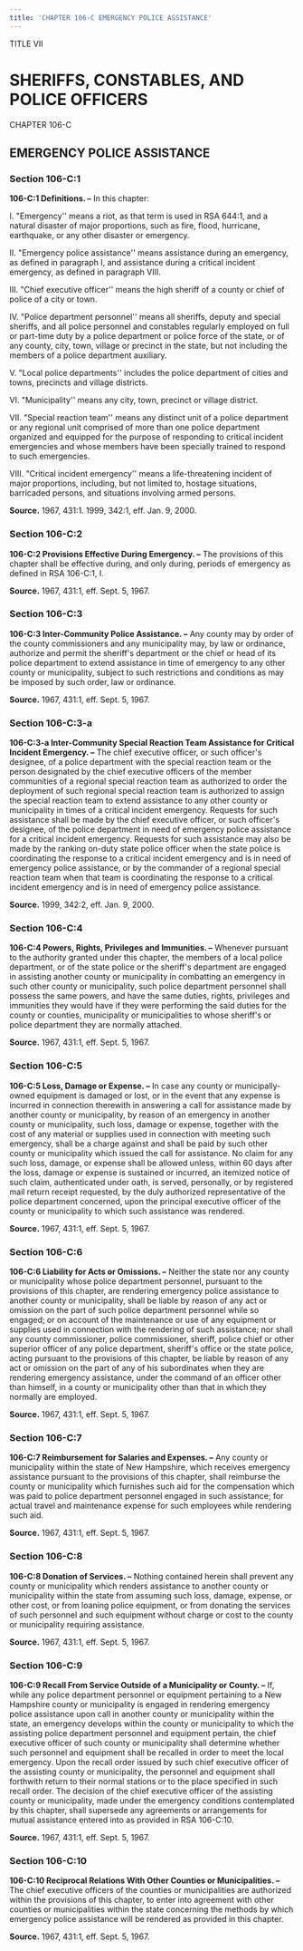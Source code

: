 ```yaml
---
title: 'CHAPTER 106-C EMERGENCY POLICE ASSISTANCE'
---
```


TITLE VII
                                             
SHERIFFS, CONSTABLES, AND POLICE OFFICERS
=========================================

CHAPTER 106-C
                                             
EMERGENCY POLICE ASSISTANCE
---------------------------

### Section 106-C:1

 **106-C:1 Definitions. –** In this chapter:
                                             
 I. "Emergency'' means a riot, as that term is used in RSA 644:1, and
a natural disaster of major proportions, such as fire, flood, hurricane,
earthquake, or any other disaster or emergency.
                                             
 II. "Emergency police assistance'' means assistance during an
emergency, as defined in paragraph I, and assistance during a critical
incident emergency, as defined in paragraph VIII.
                                             
 III. "Chief executive officer'' means the high sheriff of a county
or chief of police of a city or town.
                                             
 IV. "Police department personnel'' means all sheriffs, deputy and
special sheriffs, and all police personnel and constables regularly
employed on full or part-time duty by a police department or police
force of the state, or of any county, city, town, village or precinct in
the state, but not including the members of a police department
auxiliary.
                                             
 V. "Local police departments'' includes the police department of
cities and towns, precincts and village districts.
                                             
 VI. "Municipality'' means any city, town, precinct or village
district.
                                             
 VII. "Special reaction team'' means any distinct unit of a police
department or any regional unit comprised of more than one police
department organized and equipped for the purpose of responding to
critical incident emergencies and whose members have been specially
trained to respond to such emergencies.
                                             
 VIII. "Critical incident emergency'' means a life-threatening
incident of major proportions, including, but not limited to, hostage
situations, barricaded persons, and situations involving armed persons.

**Source.** 1967, 431:1. 1999, 342:1, eff. Jan. 9, 2000.

### Section 106-C:2

 **106-C:2 Provisions Effective During Emergency. –** The provisions
of this chapter shall be effective during, and only during, periods of
emergency as defined in RSA 106-C:1, I.

**Source.** 1967, 431:1, eff. Sept. 5, 1967.

### Section 106-C:3

 **106-C:3 Inter-Community Police Assistance. –** Any county may by
order of the county commissioners and any municipality may, by law or
ordinance, authorize and permit the sheriff's department or the chief or
head of its police department to extend assistance in time of emergency
to any other county or municipality, subject to such restrictions and
conditions as may be imposed by such order, law or ordinance.

**Source.** 1967, 431:1, eff. Sept. 5, 1967.

### Section 106-C:3-a

 **106-C:3-a Inter-Community Special Reaction Team Assistance for
Critical Incident Emergency. –** The chief executive officer, or such
officer's designee, of a police department with the special reaction
team or the person designated by the chief executive officers of the
member communities of a regional special reaction team as authorized to
order the deployment of such regional special reaction team is
authorized to assign the special reaction team to extend assistance to
any other county or municipality in times of a critical incident
emergency. Requests for such assistance shall be made by the chief
executive officer, or such officer's designee, of the police department
in need of emergency police assistance for a critical incident
emergency. Requests for such assistance may also be made by the ranking
on-duty state police officer when the state police is coordinating the
response to a critical incident emergency and is in need of emergency
police assistance, or by the commander of a regional special reaction
team when that team is coordinating the response to a critical incident
emergency and is in need of emergency police assistance.

**Source.** 1999, 342:2, eff. Jan. 9, 2000.

### Section 106-C:4

 **106-C:4 Powers, Rights, Privileges and Immunities. –** Whenever
pursuant to the authority granted under this chapter, the members of a
local police department, or of the state police or the sheriff's
department are engaged in assisting another county or municipality in
combatting an emergency in such other county or municipality, such
police department personnel shall possess the same powers, and have the
same duties, rights, privileges and immunities they would have if they
were performing the said duties for the county or counties, municipality
or municipalities to whose sheriff's or police department they are
normally attached.

**Source.** 1967, 431:1, eff. Sept. 5, 1967.

### Section 106-C:5

 **106-C:5 Loss, Damage or Expense. –** In case any county or
municipally-owned equipment is damaged or lost, or in the event that any
expense is incurred in connection therewith in answering a call for
assistance made by another county or municipality, by reason of an
emergency in another county or municipality, such loss, damage or
expense, together with the cost of any material or supplies used in
connection with meeting such emergency, shall be a charge against and
shall be paid by such other county or municipality which issued the call
for assistance. No claim for any such loss, damage, or expense shall be
allowed unless, within 60 days after the loss, damage or expense is
sustained or incurred, an itemized notice of such claim, authenticated
under oath, is served, personally, or by registered mail return receipt
requested, by the duly authorized representative of the police
department concerned, upon the principal executive officer of the county
or municipality to which such assistance was rendered.

**Source.** 1967, 431:1, eff. Sept. 5, 1967.

### Section 106-C:6

 **106-C:6 Liability for Acts or Omissions. –** Neither the state nor
any county or municipality whose police department personnel, pursuant
to the provisions of this chapter, are rendering emergency police
assistance to another county or municipality, shall be liable by reason
of any act or omission on the part of such police department personnel
while so engaged; or on account of the maintenance or use of any
equipment or supplies used in connection with the rendering of such
assistance; nor shall any county commissioner, police commissioner,
sheriff, police chief or other superior officer of any police
department, sheriff's office or the state police, acting pursuant to the
provisions of this chapter, be liable by reason of any act or omission
on the part of any of his subordinates when they are rendering emergency
assistance, under the command of an officer other than himself, in a
county or municipality other than that in which they normally are
employed.

**Source.** 1967, 431:1, eff. Sept. 5, 1967.

### Section 106-C:7

 **106-C:7 Reimbursement for Salaries and Expenses. –** Any county or
municipality within the state of New Hampshire, which receives emergency
assistance pursuant to the provisions of this chapter, shall reimburse
the county or municipality which furnishes such aid for the compensation
which was paid to police department personnel engaged in such
assistance; for actual travel and maintenance expense for such employees
while rendering such aid.

**Source.** 1967, 431:1, eff. Sept. 5, 1967.

### Section 106-C:8

 **106-C:8 Donation of Services. –** Nothing contained herein shall
prevent any county or municipality which renders assistance to another
county or municipality within the state from assuming such loss, damage,
expense, or other cost, or from loaning police equipment, or from
donating the services of such personnel and such equipment without
charge or cost to the county or municipality requiring assistance.

**Source.** 1967, 431:1, eff. Sept. 5, 1967.

### Section 106-C:9

 **106-C:9 Recall From Service Outside of a Municipality or County.
–** If, while any police department personnel or equipment pertaining to
a New Hampshire county or municipality is engaged in rendering emergency
police assistance upon call in another county or municipality within the
state, an emergency develops within the county or municipality to which
the assisting police department personnel and equipment pertain, the
chief executive officer of such county or municipality shall determine
whether such personnel and equipment shall be recalled in order to meet
the local emergency. Upon the recall order issued by such chief
executive officer of the assisting county or municipality, the personnel
and equipment shall forthwith return to their normal stations or to the
place specified in such recall order. The decision of the chief
executive officer of the assisting county or municipality, made under
the emergency conditions contemplated by this chapter, shall supersede
any agreements or arrangements for mutual assistance entered into as
provided in RSA 106-C:10.

**Source.** 1967, 431:1, eff. Sept. 5, 1967.

### Section 106-C:10

 **106-C:10 Reciprocal Relations With Other Counties or
Municipalities. –** The chief executive officers of the counties or
municipalities are authorized within the provisions of this chapter, to
enter into agreement with other counties or municipalities within the
state concerning the methods by which emergency police assistance will
be rendered as provided in this chapter.

**Source.** 1967, 431:1, eff. Sept. 5, 1967.
